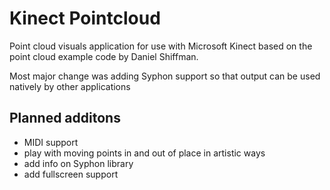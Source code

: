 # Kinect Pointcloud

Point cloud visuals application for use with Microsoft Kinect based on the point cloud example code by Daniel Shiffman.

Most major change was adding Syphon support so that output can be used natively by other applications

## Planned additons
- MIDI support
- play with moving points in and out of place in artistic ways
- add info on Syphon library
- add fullscreen support




